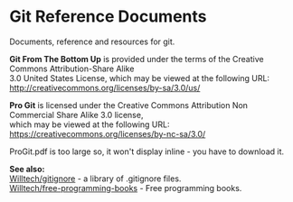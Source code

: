 Git Reference Documents
=======================

Documents, reference and resources for git.

**Git From The Bottom Up** is provided under the terms of the Creative Commons Attribution-Share Alike  
3.0 United States License, which may be viewed at the following URL:  
http://creativecommons.org/licenses/by-sa/3.0/us/



**Pro Git** is licensed under the Creative Commons Attribution Non Commercial Share Alike 3.0 license,  
which may be viewed at the following URL:  
https://creativecommons.org/licenses/by-nc-sa/3.0/  

ProGit.pdf is too large so, it won't display inline - you have to download it.



**See also:**  
[Willtech/gitignore](https://github.com/Willtech/gitignore) - a library of .gitignore files.  
[Willtech/free-programming-books](https://github.com/Willtech/free-programming-books) - Free programming books.
